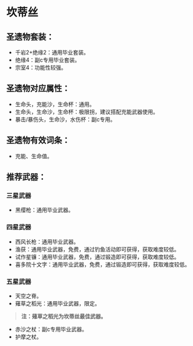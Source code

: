 
# 坎蒂丝

## 圣遗物套装：
- 千岩2+绝缘2：通用毕业套装。
- 绝缘4：副c专用毕业套装。
- 宗室4：功能性较强。

## 圣遗物对应属性：
- 生命头，充能沙，生命杯：通用。
- 生命头，生命沙，生命杯：极限拐，建议搭配充能武器使用。
- 暴击/暴伤头，生命沙，水伤杯：副c专用。

## 圣遗物有效词条：
- 充能、生命值。

## 推荐武器：
### 三星武器
- 黑缨枪：通用毕业武器。

### 四星武器
- 西风长枪：通用毕业武器。
- 渔获：通用毕业武器，免费，通过钓鱼活动即可获得，获取难度较低。
- 试作星镰：通用毕业武器，免费，通过锻造即可获得，获取难度较低。
- 喜多院十文字：通用毕业武器，免费，通过锻造即可获得，获取难度较低。

### 五星武器
- 天空之脊。
- 薙草之稻光：通用毕业武器，限定。

> **注：薙草之稻光为坎蒂丝最佳武器。**

- 赤沙之杖：副c专用毕业武器。
- 护摩之杖。

